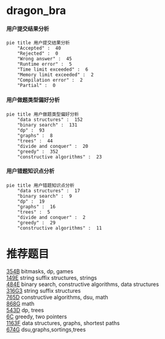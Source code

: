 # dragon_bra

<!-- tabs:start -->



#### **用户提交结果分析**

```mermaid
pie title 用户提交结果分析
    "Accepted" :  40
    "Rejected" :  0
    "Wrong answer" :  45
    "Runtime error" :  5
    "Time limit exceeded" :  6
    "Memory limit exceeded" :  2
    "Compilation error" :  2
    "Partial" :  0
```

#### **用户做题类型偏好分析**

```mermaid
pie title 用户做题类型偏好分析
    "data structures" :  152
    "binary search" :  131
    "dp" :  93
    "graphs" :  8
    "trees" :  44
    "divide and conquer" :  20
    "greedy" :  352
    "constructive algorithms" :  23
```
#### **用户错题知识点分析**

```mermaid
pie title 用户错题知识点分析
    "data structures" :  17
    "binary search" :  9
    "dp" :  19
    "graphs" :  16
    "trees" :  5
    "divide and conquer" :  2
    "greedy" :  29
    "constructive algorithms" :  11
```



<!-- tabs:end -->
# 推荐题目
[354B](https://codeforces.com/contest/354/problem/B)		bitmasks,
                        dp,
                        games		  
[149E](https://codeforces.com/contest/149/problem/E)		string suffix structures,
                        strings		  
[484E](https://codeforces.com/contest/484/problem/E)		binary search,
                        constructive algorithms,
                        data structures		  
[316G3](https://codeforces.com/contest/316G/problem/3)		string suffix structures		  
[765D](https://codeforces.com/contest/765/problem/D)		constructive algorithms,
                        dsu,
                        math		  
[868G](https://codeforces.com/contest/868/problem/G)		math		  
[543D](https://codeforces.com/contest/543/problem/D)		dp,
                        trees		  
[6C](https://codeforces.com/contest/6/problem/C)		greedy,
                        two pointers		  
[1163F](https://codeforces.com/contest/1163/problem/F)		data structures,
                        graphs,
                        shortest paths		  
[674G](https://codeforces.com/contest/674/problem/G)		dsu,graphs,sortings,trees		  
